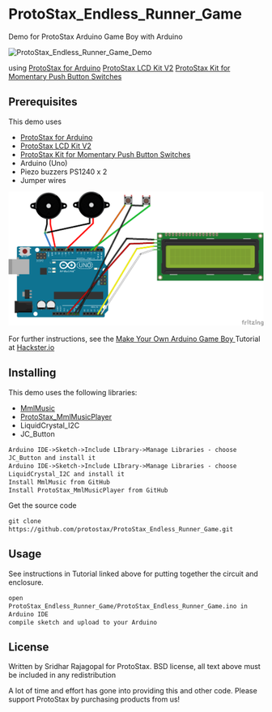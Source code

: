 # ProtoStax_Endless_Runner_Game

Demo for ProtoStax Arduino Game Boy with Arduino

![ProtoStax_Endless_Runner_Game_Demo](ProtoStax_Endless_Runner_Game_Demo.gif)

using
[ProtoStax for Arduino](https://www.protostax.com/products/protostax-for-arduino)
[ProtoStax LCD Kit V2](https://www.protostax.com/products/protostax-lcd-kit-v2)
[ProtoStax Kit for Momentary Push Button Switches](https://www.protostax.com/products/protostax-kit-for-momentary-push-button-switches)

## Prerequisites

This demo uses
* [ProtoStax for Arduino](https://www.protostax.com/products/protostax-for-arduino)
* [ProtoStax LCD Kit V2](https://www.protostax.com/products/protostax-lcd-kit-v2)
* [ProtoStax Kit for Momentary Push Button Switches](https://www.protostax.com/products/protostax-for-arduino)
* Arduino (Uno)
* Piezo buzzers PS1240 x 2
* Jumper wires

![ProtoStax_Arduino_Game_Boy_bb](ProtoStax_Arduino_Game_Boy_bb.png)

For further instructions, see the [Make Your Own Arduino Game Boy
](https://www.hackster.io/sridhar-rajagopal/make-your-own-arduino-game-boy-7a6019) Tutorial at [Hackster.io](https://www.hackster.io/sridhar-rajagopal/make-your-own-arduino-game-boy-7a6019)

## Installing

This demo uses the following libraries:

* [MmlMusic](https://github.com/maxint-rd/MmlMusic)
* [ProtoStax_MmlMusicPlayer](https://github.com/protostax/ProtoStax_MmlMusicPlayer)
* LiquidCrystal_I2C
* JC_Button

```
Arduino IDE->Sketch->Include LIbrary->Manage Libraries - choose
JC_Button and install it
Arduino IDE->Sketch->Include LIbrary->Manage Libraries - choose
LiquidCrystal_I2C and install it
Install MmlMusic from GitHub
Install ProtoStax_MmlMusicPlayer from GitHub
```

Get the source code
```
git clone https://github.com/protostax/ProtoStax_Endless_Runner_Game.git
```

## Usage

See instructions in Tutorial linked above for putting together the circuit and
enclosure. 

```
open
ProtoStax_Endless_Runner_Game/ProtoStax_Endless_Runner_Game.ino in
Arduino IDE
compile sketch and upload to your Arduino
```

## License

Written by Sridhar Rajagopal for ProtoStax. BSD license, all text above must be included in any redistribution

A lot of time and effort has gone into providing this and other code. Please support ProtoStax by purchasing products from us!

